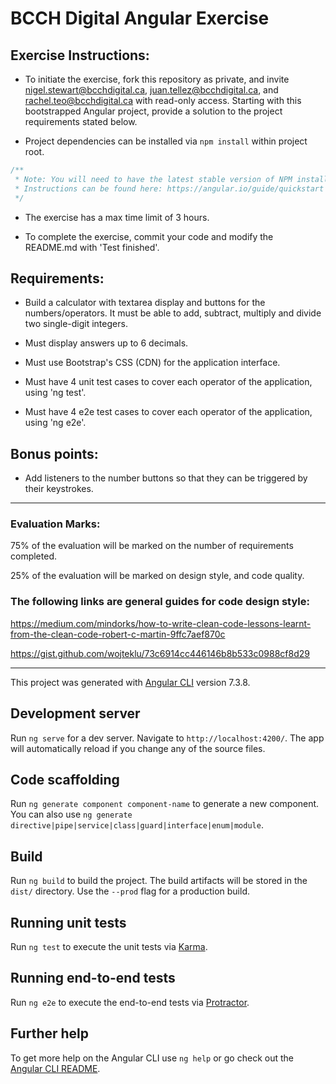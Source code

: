 # BCCH Digital Angular Exercise

## Exercise Instructions:

- To initiate the exercise, fork this repository as private, and invite <nigel.stewart@bcchdigital.ca>, <juan.tellez@bcchdigital.ca>, and <rachel.teo@bcchdigital.ca> with read-only access. Starting with this bootstrapped Angular project, provide a solution to the project requirements stated below.

- Project dependencies can be installed via `npm install` within project root.

```javascript
/**
 * Note: You will need to have the latest stable version of NPM installed, along with the Angular CLI.
 * Instructions can be found here: https://angular.io/guide/quickstart
 */
```

- The exercise has a max time limit of 3 hours.

- To complete the exercise, commit your code and modify the README.md with 'Test finished'.

## Requirements:

- Build a calculator with textarea display and buttons for the numbers/operators. It must be able to add, subtract, multiply and divide two single-digit integers.

- Must display answers up to 6 decimals.

- Must use Bootstrap's CSS (CDN) for the application interface.

- Must have 4 unit test cases to cover each operator of the application, using 'ng test'.

- Must have 4 e2e test cases to cover each operator of the application, using 'ng e2e'.

## Bonus points:

- Add listeners to the number buttons so that they can be triggered by their keystrokes.

---

### Evaluation Marks:

75% of the evaluation will be marked on the number of requirements completed.

25% of the evaluation will be marked on design style, and code quality.

### The following links are general guides for code design style:

https://medium.com/mindorks/how-to-write-clean-code-lessons-learnt-from-the-clean-code-robert-c-martin-9ffc7aef870c

https://gist.github.com/wojteklu/73c6914cc446146b8b533c0988cf8d29

---

This project was generated with [Angular CLI](https://github.com/angular/angular-cli) version 7.3.8.

## Development server

Run `ng serve` for a dev server. Navigate to `http://localhost:4200/`. The app will automatically reload if you change any of the source files.

## Code scaffolding

Run `ng generate component component-name` to generate a new component. You can also use `ng generate directive|pipe|service|class|guard|interface|enum|module`.

## Build

Run `ng build` to build the project. The build artifacts will be stored in the `dist/` directory. Use the `--prod` flag for a production build.

## Running unit tests

Run `ng test` to execute the unit tests via [Karma](https://karma-runner.github.io).

## Running end-to-end tests

Run `ng e2e` to execute the end-to-end tests via [Protractor](http://www.protractortest.org/).

## Further help

To get more help on the Angular CLI use `ng help` or go check out the [Angular CLI README](https://github.com/angular/angular-cli/blob/master/README.md).
